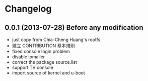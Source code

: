# Changelog

## 0.0.1 (2013-07-28) Before any modification
 + just copy from Chia-Cheng Huang's rootfs
 + 建立 CONTRIBUTION 基本規則
 + fixed console login problem
 + disable ipmailer
 + correct the package source.list
 + support TV console
 + import source of kernel and u-boot
